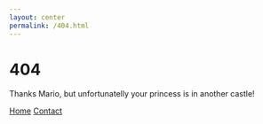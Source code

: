 ```yaml
---
layout: center
permalink: /404.html
---
```


# 404

Thanks Mario, but unfortunatelly your princess is in another castle!

<div class="mt3">
  <a href="{{ site.baseurl }}/" class="button button-blue button-big">Home</a>
  <a href="{{ site.baseurl }}/contact/" class="button button-blue button-big">Contact</a>
</div>
